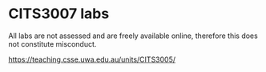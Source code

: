# CITS3007 labs

All labs are not assessed and are freely available online, therefore this does not constitute misconduct.

https://teaching.csse.uwa.edu.au/units/CITS3005/
